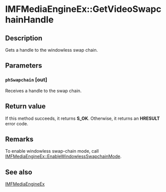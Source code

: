 # IMFMediaEngineEx::GetVideoSwapchainHandle

## Description

Gets a handle to the windowless swap chain.

## Parameters

### `phSwapchain` [out]

Receives a handle to the swap chain.

## Return value

If this method succeeds, it returns **S_OK**. Otherwise, it returns an **HRESULT** error code.

## Remarks

To enable windowless swap-chain mode, call [IMFMediaEngineEx::EnableWindowlessSwapchainMode](https://learn.microsoft.com/windows/desktop/api/mfmediaengine/nf-mfmediaengine-imfmediaengineex-enablewindowlessswapchainmode).

## See also

[IMFMediaEngineEx](https://learn.microsoft.com/windows/desktop/api/mfmediaengine/nn-mfmediaengine-imfmediaengineex)